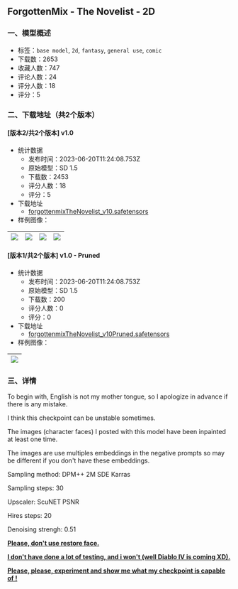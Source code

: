 ## ForgottenMix - The Novelist - 2D
### 一、模型概述

- 标签：`base model`, `2d`, `fantasy`, `general use`, `comic`
- 下载数：2653
- 收藏人数：747
- 评论人数：24
- 评分人数：18
- 评分：5

### 二、下载地址（共2个版本）

#### [版本2/共2个版本] v1.0

- 统计数据
  - 发布时间：2023-06-20T11:24:08.753Z
  - 原始模型：SD 1.5
  - 下载数：2453
  - 评分人数：18
  - 评分：5
- 下载地址
  - [forgottenmixTheNovelist_v10.safetensors](https://civitai.com/api/download/models/86640)
- 样例图像：

| <img src="https://image.civitai.com/xG1nkqKTMzGDvpLrqFT7WA/60c55553-aa62-472e-9779-7f499f54e86a/width=450/987463.jpeg" /> | <img src="https://image.civitai.com/xG1nkqKTMzGDvpLrqFT7WA/8a8257c2-1382-490a-bd4d-2e521df9b5a8/width=450/987460.jpeg" /> | <img src="https://image.civitai.com/xG1nkqKTMzGDvpLrqFT7WA/c65dddcb-ccb4-4558-ac95-348b15bbf0f9/width=450/987465.jpeg" /> | <img src="https://image.civitai.com/xG1nkqKTMzGDvpLrqFT7WA/d807de47-92aa-491a-b179-76eab14e2600/width=450/987462.jpeg" /> |
| ---- | ---- | ---- | ---- |

#### [版本1/共2个版本] v1.0 - Pruned

- 统计数据
  - 发布时间：2023-06-20T11:24:08.753Z
  - 原始模型：SD 1.5
  - 下载数：200
  - 评分人数：0
  - 评分：0
- 下载地址
  - [forgottenmixTheNovelist_v10Pruned.safetensors](https://civitai.com/api/download/models/100186)
- 样例图像：

| <img src="https://image.civitai.com/xG1nkqKTMzGDvpLrqFT7WA/67f34451-9cc8-4476-b937-76f7c2379161/width=450/1218324.jpeg" /> |
| ---- |


### 三、详情
<p>To begin with, English is not my mother tongue, so I apologize in advance if there is any mistake.</p><p>I think this checkpoint can be unstable sometimes.</p><p>The images (character faces) I posted with this model have been inpainted at least one time.</p><p>The images are use multiples embeddings in the negative prompts so may be different if you don't have these embeddings.</p><p></p><p>Sampling method: DPM++ 2M SDE Karras</p><p>Sampling steps: 30</p><p>Upscaler: ScuNET PSNR</p><p>Hires steps: 20</p><p>Denoising strengh: 0.51</p><p></p><p><strong><u>Please, don't use restore face.</u></strong></p><p><strong><u>I don't have done a lot of testing, and i won't (well Diablo IV is coming XD).</u></strong></p><p><strong><u>Please, please, experiment and show me what my checkpoint is capable of !</u></strong></p>